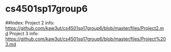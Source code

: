 # cs4501sp17group6

##Index:
Project 2 info: https://github.com/kaw3ut/cs4501sp17group6/blob/master/files/Project2.md 
Project 3 info: https://github.com/kaw3ut/cs4501sp17group6/blob/master/files/Project%203.md
